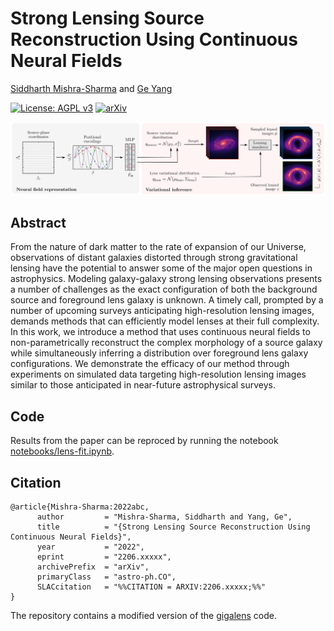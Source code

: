 # Strong Lensing Source Reconstruction Using Continuous Neural Fields

[Siddharth Mishra-Sharma](smsharma@mit.edu) and [Ge Yang](geyang@csail.mit.edu)

[![License: AGPL v3](https://img.shields.io/badge/License-MIT-red.svg)](https://opensource.org/licenses/MIT)
[![arXiv](https://img.shields.io/badge/arXiv-2206.xxxxx%20-green.svg)](https://arxiv.org/abs/2206.xxxxx)

![Summary of model.](paper/arXiv-v1/figures/hig.png)

## Abstract

From the nature of dark matter to the rate of expansion of our Universe, observations of distant galaxies distorted through strong gravitational lensing have the potential to answer some of the major open questions in astrophysics. Modeling galaxy-galaxy strong lensing observations presents a number of challenges as the exact configuration of both the background source and foreground lens galaxy is unknown. A timely call, prompted by a number of upcoming surveys anticipating high-resolution lensing images, demands methods that can efficiently model lenses at their full complexity. In this work, we introduce a method that uses continuous neural fields to non-parametrically reconstruct the complex morphology of a source galaxy while simultaneously inferring a distribution over foreground lens galaxy configurations. We demonstrate the efficacy of our method through experiments on simulated data targeting high-resolution lensing images similar to those anticipated in near-future astrophysical surveys. 

## Code

Results from the paper can be reproced by running the notebook [notebooks/lens-fit.ipynb](notebooks/lens-fit.ipynb).

## Citation

```
@article{Mishra-Sharma:2022abc,
      author         = "Mishra-Sharma, Siddharth and Yang, Ge",
      title          = "{Strong Lensing Source Reconstruction Using Continuous Neural Fields}",
      year           = "2022",
      eprint         = "2206.xxxxx",
      archivePrefix  = "arXiv",
      primaryClass   = "astro-ph.CO",
      SLACcitation   = "%%CITATION = ARXIV:2206.xxxxx;%%"
}
```

The repository contains a modified version of the [gigalens](https://github.com/giga-lens/gigalens) code.
